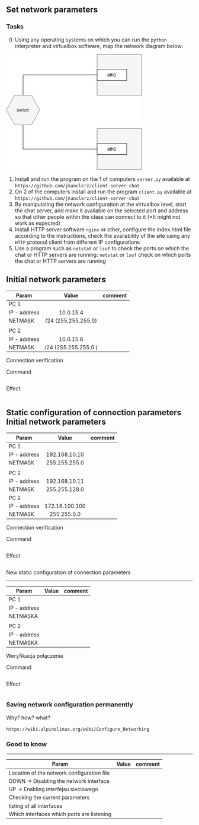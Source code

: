 ## Set network parameters

### Tasks

0. Using any operating systems on which you can run the ``python`` interpreter and virtualbox software, map the network diagram below:

![alt text][network]

[network]: ./network.png "Logo Title Text 2"

1. Install and run the program on the 1 of computers  ``server.py`` available at ``https://github.com/jkanclerz/client-server-chat``
2. On 2 of the computers install and run the program ``client.py`` available at ``https://github.com/jkanclerz/client-server-chat``
3. By manipulating the network configuration at the virtualbox level, start the chat server, and make it available on the selected port and address so that other people within the class can connect to it (*It might not work as expected)
4. Install HTTP server software ``nginx`` or other, configure the index.html file according to the instructions, check the availability of the site using any ``HTTP`` protocol client from different IP configurations
5.  Use a program such as ``netstat`` or ``lsof`` to check the ports on which the chat or HTTP servers are running: ``netstat`` or ``lsof`` check on which ports the chat or HTTP servers are running

Initial network parameters
-------------------------
| Param | Value | comment |
| ------------- |:-------------:| -----:|
|   PC 1 |  
| IP - address  | 10.0.15.4 | |
| NETMASK  | /24 (255.255.255.0) | |
|   |  | |
| PC 2  |  | |
| IP - address  | 10.0.15.6 | |
| NETMASK  | /24 (255.255.255.0 )| |

Connection verification

Command
```
```

Effect
```
```

Static configuration of connection parameters
Initial network parameters
-------------------------
| Param | Value | comment |
| ------------- |:-------------:| -----:|
|   PC 1 |  
| IP - address  | 192.168.10.10 | |
| NETMASK  | 255.255.255.0 | |
|   |  | |
| PC 2  |  | |
| IP - address  | 192.168.10.11 | |
| NETMASK  | 255.255.128.0 | |
| PC 2  |  | |
| IP - address  | 172.16.100.100 | |
| NETMASK  | 255.255.0.0 | |

Connection verification

Command
```
```

Effect
```
```

New static configuration of connection parameters

-------------------------
| Param | Value | comment |
| ------------- |:-------------:| -----:|
|   PC 1 |  
| IP - address  |  | |
| NETMASKA  |  | |
|   |  | |
| PC 2  |  | |
| IP - address  |  | |
| NETMASKA  |  | |

Weryfikacja połączenia

Command
```
```

Effect
```
```

### Saving network configuration permanently

Why? how? what?

```
https://wiki.alpinelinux.org/wiki/Configure_Networking
```

### Good to know

-------------------------
| Param | Value | comment |
| ------------- |:-------------:| -----:|
| Location of the network configuration file| | |
| DOWN -> Disabling the network interface| | |
| UP -> Enabling interfejsu sieciowego| | |
| Checking the current parameters | | |
| listing of all interfaces | | |
| Which interfaces which ports are listening | | |

